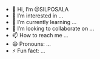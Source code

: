 - 👋 Hi, I’m @SILPOSALA
- 👀 I’m interested in ...
- 🌱 I’m currently learning ...
- 💞️ I’m looking to collaborate on ...
- 📫 How to reach me ...
- 😄 Pronouns: ...
- ⚡ Fun fact: ...

<!---
SILPOSALA/SILPOSALA is a ✨ special ✨ repository because its `README.md` (this file) appears on your GitHub profile.
You can click the Preview link to take a look at your changes.
--->
